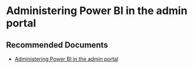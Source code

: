   <properties
	pageTitle="power bi admin portal"
	description="power bi admin portal"
	service="microsoft.PowerBIDedicated"
	resource="capacities"
	authors="pjfreitas"
	ms.author="pfreitas"	
	displayOrder="1090"
	selfHelpType="generic"
	supportTopicIds="32628128"
	productPesIds="16334"
	cloudEnvironments="public, MoonCake, fairfax" 
	articleId="db31ba4e-15fc-abfb-fe7e-ca7aa55b2ad7"
/>

# Administering Power BI in the admin portal

## **Recommended Documents**

* [Administering Power BI in the admin portal](https://docs.microsoft.com/power-bi/service-admin-portal)
